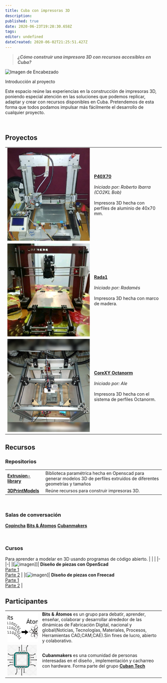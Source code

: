 ```yaml
---
title: Cuba con impresoras 3D
description: 
published: true
date: 2020-06-23T19:28:30.658Z
tags: 
editor: undefined
dateCreated: 2020-06-02T21:25:51.427Z
---
```


> ***¿Cómo construir una impresora 3D con recursos accesibles en Cuba?*** 

![Imagen de Encabezado](images/header.jpg) 

Introducción al proyecto 

Este espacio reúne las experiencias en la construcción de impresoras 3D, poniendo especial atención en las soluciones que podemos replicar, adaptar y crear con recursos disponibles en Cuba. Pretendemos de esta forma que todos podamos impulsar más fácilmente el desarrollo de cualquier proyecto.

<br>



## Proyectos 

| | | 
| - | - | 
| [![Imagen de proyecto](/proyectos/impresora3dp40x70.jpg)](https://copinchapedia.copincha.org/es/Proyectos/Impresora3DP40X70) | [**P40X70**](https://copinchapedia.copincha.org/es/Proyectos/Impresora3DP40X70) <br> <br> _Iniciado por: Roberto Ibarra (CO2KL Bob)_  <br> <br> Impresora 3D hecha con perfiles de aluminio de 40x70 mm. |
|[![Imagen de proyecto](/proyectos/impresora3drada1.jpg)](https://copinchapedia.copincha.org/es/Proyectos/Impresora3dRada1) | [**Rada1**](https://copinchapedia.copincha.org/es/Proyectos/Impresora3dRada1) <br> <br> _Iniciado por: Radamés_  <br> <br> Impresora 3D hecha con marco de madera. |
|[![Imagen de proyecto](/proyectos/impresora3dcorexyoctanorm.jpg)](https://copinchapedia.copincha.org/es/Proyectos/Impresora3DcoreXYoctanorm) | [**CoreXY Octanorm**](https://copinchapedia.copincha.org/es/Proyectos/Impresora3DcoreXYoctanorm) <br> <br> _Iniciado por: Ale_  <br> <br> Impresora 3D hecha con el sistema de perfiles Octanorm. |

## Recursos

### Repositorios
| | |
|-|-|
|[**Extrusion-library**](https://github.com/cubanmakers/3DPrintModels/wiki/Extrusion-library)| Biblioteca paramétrica hecha en Openscad para generar modelos 3D de perfiles extruídos de diferentes geometrías y tamaños|
|[**3DPrintModels**](https://github.com/cubanmakers/3DPrintModels)| Reúne recursos para construir impresoras 3D.|

<br>

### Salas de conversación
[**Copincha**](https://chat.copincha.org/channel/Impresoras_3D)
[**Bits & Átomos**](https://t.me/bitsyatomos)
[**Cubanmakers**](https://t.me/cubanmakers)

<br>

### Cursos

Para aprender a modelar en 3D usando programas de código abierto.
| | |
|-|-|
|[![imagen]()]]| **Diseño de piezas con OpenScad** <br> [Parte 1](http://www.iearobotics.com/wiki/index.php?title=Dise%C3%B1o_de_piezas_con_OpenScad) <br> [Parte 2](http://www.iearobotics.com/wiki/index.php?title=Dise%C3%B1o_de_piezas_con_OpenScad_II) |
|[![imagen]()]| **Diseño de piezas con Freecad** <br> [Parte 1](http://www.iearobotics.com/wiki/index.php?title=Tutorial_Freecad._Temporada_2) <br> [Parte 2](http://www.iearobotics.com/wiki/index.php?title=Tutorial_Freecad._Temporada_2) |


## Participantes
| | |
|-|-|
|![imagen del contribuyente](/grupo-bits&atomos.jpg)| **Bits & Átomos** es un grupo para debatir, aprender, enseñar, colaborar y desarrollar alrededor de las dinámicas de Fabricación Digital, nacional y global(Noticias, Tecnologías, Materiales, Procesos, Herramientas CAD,CAM,CAE).Sin fines de lucro, abierto y colaborativo. |
|![imagen del contribuyente](/grupo-cubanmakers.jpg)| **Cubanmakers** es una comunidad de personas interesadas en el diseño , implementación y cacharreo con hardware. Forma parte del grupo [**Cuban Tech**](http://cuban.tech) |






